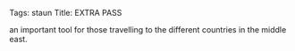 Tags: staun
Title: EXTRA PASS
  
an important tool for those travelling to the different countries in the middle east.